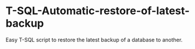 # T-SQL-Automatic-restore-of-latest-backup
Easy T-SQL script to restore the latest backup of a database to another.
